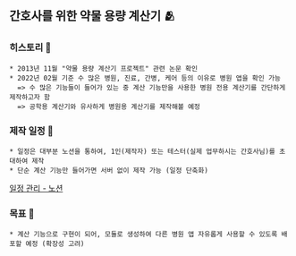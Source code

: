 ## 간호사를 위한 약물 용량 계산기 🫂

### 히스토리 📖
```
* 2013년 11월 "약물 용량 계산기 프로젝트" 관련 논문 확인
* 2022년 02월 기준 수 많은 병원, 진료, 간병, 케어 등의 이유로 병원 앱을 확인 가능
  => 수 많은 기능들이 들어가 있는 중 계산 기능만을 사용한 병원 전용 계산기를 간단하게 제작하고자 함
  => 공학용 계산기와 유사하게 병원용 계산기를 제작해볼 예정
```

### 제작 일정 📆
```
* 일정은 대부분 노션을 통하여, 1인(제작자) 또는 테스터(실제 업무하시는 간호사님)를 초대하여 제작
* 단순 계산 기능만 들어가면 서버 없이 제작 가능 (일정 단축화)
```
[일정 관리 - 노션](https://perpetual-conifer-3d6.notion.site/8a5fd17400d144839e620dd85120fa98?v=3e994e8ae9d54d4c9faec82c5d981c2f)

### 목표 🥇
```
* 계산 기능으로 구현이 되어, 모듈로 생성하여 다른 병원 앱 자유롭게 사용할 수 있도록 배포할 예정 (확장성 고려)
```
